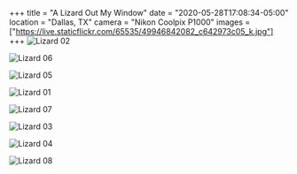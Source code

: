 +++
title = "A Lizard Out My Window"
date = "2020-05-28T17:08:34-05:00"
location = "Dallas, TX"
camera = "Nikon Coolpix P1000"
images = ["https://live.staticflickr.com/65535/49946842082_c642973c05_k.jpg"]
+++
![Lizard 02](https://live.staticflickr.com/65535/49946842082_c642973c05_k.jpg)
<!--more-->

![Lizard 06](https://live.staticflickr.com/65535/49946556696_6550ce9223_k.jpg)

![Lizard 05](https://live.staticflickr.com/65535/49946055553_a7f8d46dd1_k.jpg)

![Lizard 01](https://live.staticflickr.com/65535/49946557801_c096d67e70_k.jpg)

![Lizard 07](https://live.staticflickr.com/65535/49946052973_41dca13bab_k.jpg)

![Lizard 03](https://live.staticflickr.com/65535/49946554691_6588b4bfef_k.jpg)

![Lizard 04](https://live.staticflickr.com/65535/49946842767_dadef323a2_k.jpg)

![Lizard 08](https://live.staticflickr.com/65535/49946054103_6d16968dd0_k.jpg)
